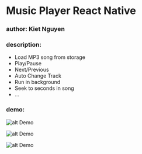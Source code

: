 # Music Player React Native

### author: Kiet Nguyen

### description:

- Load MP3 song from storage
- Play/Pause
- Next/Previous
- Auto Change Track
- Run in background
- Seek to seconds in song
- ...

### demo:

![alt Demo](https://i.ibb.co/4WTh0gP/Blue-Stacks-2021-02-04-16-36-55.png)

![alt Demo](https://i.ibb.co/1Z3P5wH/Blue-Stacks-2021-02-04-16-37-54.png)

![alt Demo](https://i.ibb.co/Zx0NzKf/Blue-Stacks-2021-02-04-16-38-14.png)
